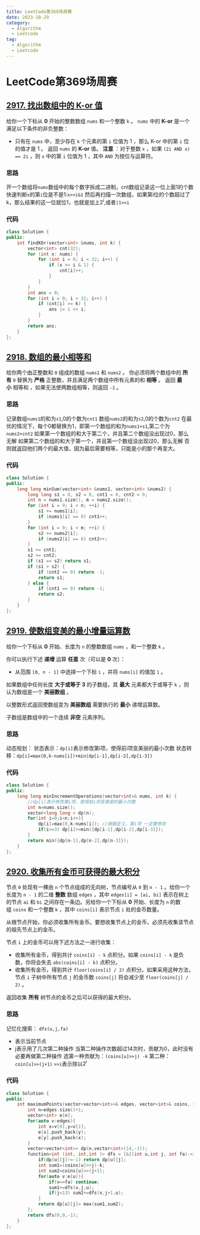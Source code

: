 ```yaml
---
title: LeetCode第369场周赛
date: 2023-10-29
category:
  - Algorithm
  - Leetcode
tag:
  - Algorithm
  - Leetcode
---
```

# LeetCode第369场周赛
## [2917. 找出数组中的 K-or 值](https://leetcode.cn/problems/find-the-k-or-of-an-array/)
给你一个下标从 **0** 开始的整数数组 `nums` 和一个整数 `k` 。
`nums` 中的 **K-or** 是一个满足以下条件的非负整数：
- 只有在 `nums` 中，至少存在 `k` 个元素的第 `i` 位值为 1 ，那么 K-or 中的第 `i` 位的值才是 1 。
返回 `nums` 的 **K-or** 值。
**注意** ：对于整数 `x` ，如果 `(2i AND x) == 2i` ，则 `x` 中的第 `i` 位值为 1 ，其中 `AND` 为按位与运算符。
### 思路

开一个数组将`nums`数组中的每个数字拆成二进制，cnt数组记录这一位上面1的个数
快速判断`x`的第`i`位是不是1:`x>>i&1`
然后再扫描一次数组，如果第i位的个数超过了k，那么结果的这一位就位1，也就是加上$2^i$,或者`|1<<i`
### 代码
```cpp
class Solution {
public:
    int findKOr(vector<int> &nums, int k) {
        vector<int> cnt(32);
        for (int x: nums) {
            for (int i = 0; i < 32; i++) {
                if (x >> i & 1) {
                    cnt[i]++;
                }
            }
        }
        int ans = 0;
        for (int i = 0; i < 32; i++) {
            if (cnt[i] >= k) {
                ans |= 1 << i;
            }
        }
        return ans;
    }
};
```


## [2918. 数组的最小相等和](https://leetcode.cn/problems/minimum-equal-sum-of-two-arrays-after-replacing-zeros/)
给你两个由正整数和 `0` 组成的数组 `nums1` 和 `nums2` 。
你必须将两个数组中的 **所有** `0` 替换为 **严格** 正整数，并且满足两个数组中所有元素的和 **相等** 。
返回 **最小** 相等和 ，如果无法使两数组相等，则返回 `-1` 。
### 思路

记录数组`nums1`的和为`s1`,0的个数为`cnt1`
数组`nums2`的和为`s2`,0的个数为`cnt2`
在最优的情况下，每个0都替换为1，即第一个数组的和为`nums1+s1`,第二个为`nums2+cnt2`
如果第一个数组的和大于第二个，并且第二个数组没出现过0，那么无解
如果第二个数组的和大于第一个，并且第一个数组没出现过0，那么无解
否则就返回他们两个的最大值，因为最后需要相等，只能是小的那个再变大。

### 代码
```cpp
class Solution {
public:
    long long minSum(vector<int> &nums1, vector<int> &nums2) {
        long long s1 = 0, s2 = 0, cnt1 = 0, cnt2 = 0;
        int n = nums1.size(), m = nums2.size();
        for (int i = 0; i < n; ++i) {
            s1 += nums1[i];
            if (nums1[i] == 0) cnt1++;
        }
        for (int i = 0; i < m; ++i) {
            s2 += nums2[i];
            if (nums2[i] == 0) cnt2++;
        }
        s1 += cnt1;
        s2 += cnt2;
        if (s1 == s2) return s1;
        if (s1 > s2) {
            if (cnt2 == 0) return -1;
            return s1;
        } else {
            if (cnt1 == 0) return -1;
            return s2;
        }
    }
};
```


## [2919. 使数组变美的最小增量运算数](https://leetcode.cn/problems/minimum-increment-operations-to-make-array-beautiful/)

给你一个下标从 **0** 开始、长度为 `n` 的整数数组 `nums` ，和一个整数 `k` 。

你可以执行下述 **递增** 运算 **任意** 次（可以是 **0** 次）：

- 从范围 `[0, n - 1]` 中选择一个下标 `i` ，并将 `nums[i]` 的值加 `1` 。

如果数组中任何长度 **大于或等于 3** 的子数组，其 **最大** 元素都大于或等于 `k` ，则认为数组是一个 **美丽数组** 。

以整数形式返回使数组变为 **美丽数组** 需要执行的 **最小** 递增运算数。

子数组是数组中的一个连续 **非空** 元素序列。

### 思路

动态规划：
状态表示：`dp[i]`表示修改第i项，使得前i项变美丽的最小次数
状态转移：`dp[i]=max(0,k-nums[i])+min(dp[i-1],dp[i-2],dp[i-3])`

### 代码

```cpp
class Solution {
public:
    long long minIncrementOperations(vector<int>& nums, int k) {
        //dp[i]表示修改第i项，使得前i项变美丽的最小次数
        int n=nums.size();
        vector<long long > dp(n);
        for(int i=0;i<n;i++){
            dp[i]=max(0,k-nums[i]); //根据定义，第i项 一定要修改
            if(i>=3) dp[i]+=min({dp[i-1],dp[i-2],dp[i-3]});
        }
        return min({dp[n-1],dp[n-2],dp[n-3]});
    }
};
```


## [2920. 收集所有金币可获得的最大积分](https://leetcode.cn/problems/maximum-points-after-collecting-coins-from-all-nodes/)

节点 `0` 处现有一棵由 `n` 个节点组成的无向树，节点编号从 `0` 到 `n - 1` 。给你一个长度为 `n - 1` 的二维 **整数** 数组 `edges` ，其中 `edges[i] = [ai, bi]` 表示在树上的节点 `ai` 和 `bi` 之间存在一条边。另给你一个下标从 **0** 开始、长度为 `n` 的数组 `coins` 和一个整数 `k` ，其中 `coins[i]` 表示节点 `i` 处的金币数量。

从根节点开始，你必须收集所有金币。要想收集节点上的金币，必须先收集该节点的祖先节点上的金币。

节点 `i` 上的金币可以用下述方法之一进行收集：

- 收集所有金币，得到共计 `coins[i] - k` 点积分。如果 `coins[i] - k` 是负数，你将会失去 `abs(coins[i] - k)` 点积分。
- 收集所有金币，得到共计 `floor(coins[i] / 2)` 点积分。如果采用这种方法，节点 `i` 子树中所有节点 `j` 的金币数 `coins[j]` 将会减少至 `floor(coins[j] / 2)` 。

返回收集 **所有** 树节点的金币之后可以获得的最大积分。

### 思路

记忆化搜索：
`dfs(u,j,fa)`
+ 表示当前节点
+ j表示用了几次第二种操作
当第二种操作次数超过14次时，贡献为0，此时没有必要再做第二种操作
选第一种贡献为：`(coins[u]>>j) -k`
第二种：`coin[u]>>(j+1)`
`>>i`表示除以$2^i$
### 代码

```cpp
class Solution {
public:
    int maximumPoints(vector<vector<int>>& edges, vector<int>& coins, int k) {
        int n=edges.size()+1;
        vector<int> e[n];
        for(auto v:edges){
            int x=v[0],y=v[1];
            e[x].push_back(y);
            e[y].push_back(x);
        }
        vector<vector<int>> dp(n,vector<int>(14,-1));
        function<int (int, int,int )> dfs = [&](int u,int j, int fa)->int {
            if(dp[u][j]!=-1) return dp[u][j]; 
            int sum1=(coins[u]>>j)-k;
            int sum2=coins[u]>>(j+1);
            for(auto v:e[u]){
                if(v==fa) continue;
                sum1+=dfs(v,j,u);
                if(j<13) sum2+=dfs(v,j+1,u);
            }
            return dp[u][j]= max(sum1,sum2);
        };
        return dfs(0,0,-1);
    }
};
```

